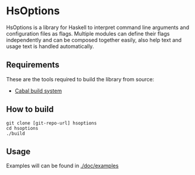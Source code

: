 HsOptions
=========
HsOptions is a library for Haskell to interpret command line arguments and configuration files as flags.
Multiple modules can define their flags independently and can be composed together easily, 
also help text and usage text is handled automatically.


Requirements
----
These are the tools required to build the library from source:

 * [Cabal build system]

How to build
----
```
git clone [git-repo-url] hsoptions
cd hsoptions
./build
```

Usage
----
Examples will can be found in [./doc/examples]


[Cabal build system]:http://www.haskell.org/cabal/download.html
[./doc/examples]:http://github.com/
